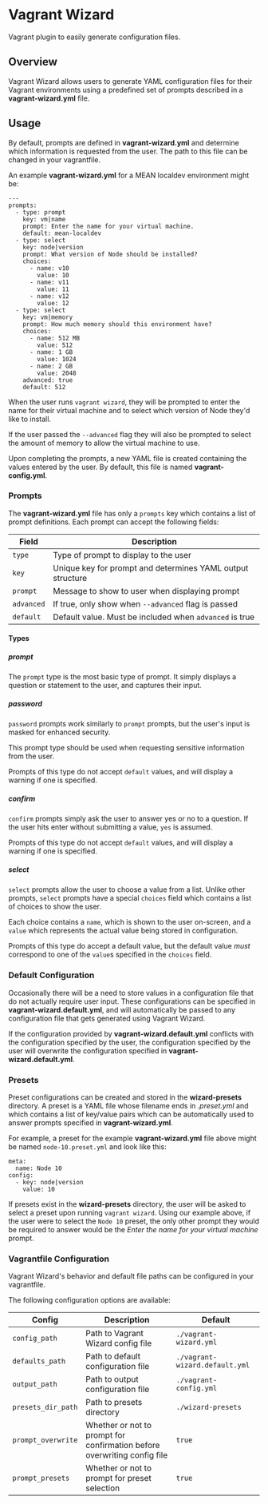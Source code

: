 # Vagrant Wizard
Vagrant plugin to easily generate configuration files.

## Overview
Vagrant Wizard allows users to generate YAML configuration files for their
Vagrant environments using a predefined set of prompts described in a
**vagrant-wizard.yml** file.

## Usage
By default, prompts are defined in **vagrant-wizard.yml** and determine which
information is requested from the user. The path to this file can be changed
in your vagrantfile.

An example **vagrant-wizard.yml** for a MEAN localdev environment might be:

    ---
    prompts:
      - type: prompt
        key: vm|name
        prompt: Enter the name for your virtual machine.
        default: mean-localdev
      - type: select
        key: node|version
        prompt: What version of Node should be installed?
        choices:
          - name: v10
            value: 10
          - name: v11
            value: 11
          - name: v12
            value: 12
      - type: select
        key: vm|memory
        prompt: How much memory should this environment have?
        choices:
          - name: 512 MB
            value: 512
          - name: 1 GB
            value: 1024
          - name: 2 GB
            value: 2048
        advanced: true
        default: 512

When the user runs ``vagrant wizard``, they will be prompted to enter the name
for their virtual machine and to select which version of Node they'd like to
install.

If the user passed the ``--advanced`` flag they will also be prompted
to select the amount of memory to allow the virtual machine to use.

Upon completing the prompts, a new YAML file is created containing the values
entered by the user. By default, this file is named **vagrant-config.yml**.

### Prompts
The **vagrant-wizard.yml** file has only a ``prompts`` key which contains
a list of prompt definitions. Each prompt can accept the following fields:

|Field       |Description                                                |
|------------|-----------------------------------------------------------|
|``type``    |Type of prompt to display to the user                      |
|``key``     |Unique key for prompt and determines YAML output structure |
|``prompt``  |Message to show to user when displaying prompt             |
|``advanced``|If true, only show when ``--advanced`` flag is passed      |
|``default`` |Default value. Must be included when ``advanced`` is true  |

#### Types

##### prompt
The ``prompt`` type is the most basic type of prompt. It simply displays
a question or statement to the user, and captures their input.

##### password
``password`` prompts work similarly to ``prompt`` prompts, but the user's
input is masked for enhanced security.

This prompt type should be used when requesting sensitive information from
the user.

Prompts of this type do not accept ``default`` values, and will display a
warning if one is specified.

##### confirm
``confirm`` prompts simply ask the user to answer yes or no to a question. If
the user hits enter without submitting a value, ``yes`` is assumed.

Prompts of this type do not accept ``default`` values, and will display a
warning if one is specified.

##### select
``select`` prompts allow the user to choose a value from a list. Unlike other
prompts, ``select`` prompts have a special ``choices`` field which contains
a list of choices to show the user.

Each choice contains a ``name``, which is shown to the user on-screen, and a
``value`` which represents the actual value being stored in configuration.

Prompts of this type do accept a default value, but the default value *must*
correspond to one of the ``value``s specified in the ``choices`` field.

### Default Configuration
Occasionally there will be a need to store values in a configuration file that
do not actually require user input. These configurations can be specified in
**vagrant-wizard.default.yml**, and will automatically be passed to any
configuration file that gets generated using Vagrant Wizard.

If the configuration provided by **vagrant-wizard.default.yml** conflicts
with the configuration specified by the user, the configuration specified
by the user will overwrite the configuration specified in
**vagrant-wizard.default.yml**.

### Presets
Preset configurations can be created and stored in the **wizard-presets**
directory. A preset is a YAML file whose filename ends in *.preset.yml* and
which contains a list of key/value pairs which can be automatically used to
answer prompts specified in **vagrant-wizard.yml**.

For example, a preset for the example **vagrant-wizard.yml** file above might
be named ``node-10.preset.yml`` and look like this:

    meta:
      name: Node 10
    config:
      - key: node|version
        value: 10

If presets exist in the **wizard-presets** directory, the user will be asked
to select a preset upon running ``vagrant wizard``. Using our example above,
if the user were to select the ``Node 10`` preset, the only other prompt they
would be required to answer would be the *Enter the name for your virtual
machine* prompt.

### Vagrantfile Configuration
Vagrant Wizard's behavior and default file paths can be configured in your
vagrantfile.

The following configuration options are available:

|Config              |Description                                                             |Default                         |
|--------------------|------------------------------------------------------------------------|--------------------------------|
|``config_path``     |Path to Vagrant Wizard config file                                      |``./vagrant-wizard.yml``        |
|``defaults_path``   |Path to default configuration file                                      |``./vagrant-wizard.default.yml``|
|``output_path``     |Path to output configuration file                                       |``./vagrant-config.yml``        |
|``presets_dir_path``|Path to presets directory                                               |``./wizard-presets``            |
|``prompt_overwrite``|Whether or not to prompt for confirmation before overwriting config file|``true``                        |
|``prompt_presets``  |Whether or not to prompt for preset selection                           |``true``                        |
